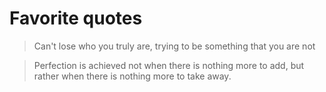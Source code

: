# Favorite quotes

> Can't lose who you truly are, trying to be something that you are not

> Perfection is achieved not when there is nothing more to add, but rather when there is nothing more to take away.
